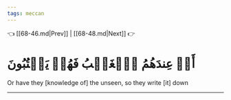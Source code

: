 ```yaml
---
tags: meccan
---
```


👈 [[68-46.md|Prev]] | [[68-48.md|Next]] 👉

# أَمۡ عِندَهُمُ ٱلۡغَيۡبُ فَهُمۡ يَكۡتُبُونَ

Or have they [knowledge of] the unseen, so they write [it] down

---

